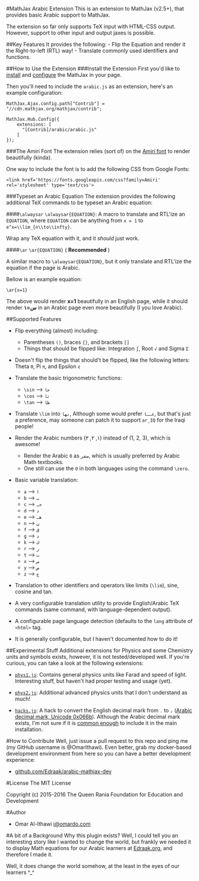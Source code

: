 #MathJax Arabic Extension
This is an extension to MathJax (v2.5+), that provides basic Arabic support to MathJax.

The extension so far only supports TeX input with HTML-CSS output. However, support to other input and output
jaxes is possible.

##Key Features
It provides the following:
    - Flip the Equation and render it the Right-to-left (RTL) way!
    - Translate commonly used identifiers and functions.

##How to Use the Extension
###Install the Extension
First you'd like to [install](http://mathjax.readthedocs.org/en/latest/installation.html)
and [configure](http://mathjax.readthedocs.org/en/latest/configuration.html) the MathJax in your page.

Then you'll need to include the `arabic.js` as an extension, here's an example configuration:

    MathJax.Ajax.config.path["Contrib"] = "//cdn.mathjax.org/mathjax/contrib";

    MathJax.Hub.Config({
        extensions: [
          "[Contrib]/arabic/arabic.js"
        ]
    });

###The Amiri Font
The extension relies (sort of) on the 
[Amiri font](https://www.google.com/fonts#UsePlace:use/Collection:Amiri)
to render beautifully (kinda).

One way to include the font is to add the following CSS from Google Fonts:

    <link href='https://fonts.googleapis.com/css?family=Amiri' rel='stylesheet' type='text/css'>

###Typeset an Arabic Equation
The extension provides the following additional TeX commands to be typeset an Arabic equation:

####`\alwaysar`
`\alwaysar{EQUATION}`: A macro to translate and RTL'ize an `EQUATION`, where `EQUATION` can be anything from
`x = 1` to `e^x=\\lim_{n\\to\\infty}`. 

Wrap any TeX equation with it, and it *should* just work.

####`\ar`
`\ar{EQUATION}` ( **Recommended** )

A similar macro to `\alwaysar{EQUATION}`, but it only translate and RTL'ize
the equation if the page is Arabic.

Bellow is an example equation:

    \ar{x=1}


The above would render **x=1** beautifully in an English page, while it should render **س=١** in an Arabic page
even more beautifully (I you love Arabic).


##Supported Features
 - Flip everything (almost) including:
     * Parentheses `()`, braces `{}`, and brackets `[]`
     * Things that should be flipped like: Integration `∫`, Root `√` and Sigma `Σ`

 - Doesn't flip the things that should't be flipped,
   like the following letters: Theta `Θ`, Pi `π`, and Epsilon `ε`

 - Translate the basic trigonometric functions:
     * `\sin` --> `جا`
     * `\cos` --> `تا`
     * `\tan` --> `ظا`

 - Translate `\lim` into `نها`, Although some would prefer `غــا`, but that's just
   a preference, may someone can patch it to support `ar_IQ` for the Iraqi people!

 - Render the Arabic numbers (١, ٢, ٣) instead of (1, 2, 3), which is awesome!
     * Render the Arabic `0` as `صفر`, which is  usually preferred by Arabic Math textbooks.
     * One still can use the `0` in both languages using the command `\zero`.

 - Basic variable translation:
     * `a` --> `ا`
     * `b` --> `ب`
     * `c` --> `حـ`
     * `d` --> `د`
     * `e` --> `هـ`
     * `n` --> `ن`
     * `f` --> `ق`
     * `g` --> `د`
     * `k` --> `ك`
     * `r` --> `ر`
     * `t` --> `ت`
     * `x` --> `س`
     * `y` --> `ص`
     * `z` --> `ع`

 - Translation to other identifiers and operators like limits (`\lim`), sine, cosine and tan.

 - A very configurable translation utility to provide English/Arabic TeX
   commands (same command, with language-dependent output).

 - A configurable page language detection (defaults to the `lang` attribute of `<html>` tag.

 - It is generally configurable, but I haven't documented how to do it!

##Experimental Stuff
Additional extensions for Physics and some Chemistry units and symbols exists,
however, it is not tested/developed well. If you're curious, you can take a look
at the following extensions:

 - [`phys1.js`](https://github.com/Edraak/arabic-mathjax-dev/blob/master/testcases/test-extensions/phys1.js):
   Contains general physics units like Farad and speed of light. Interesting stuff, but haven't had proper
   testing and usage (yet).
 
 - [`phys2.js`](https://github.com/Edraak/arabic-mathjax-dev/blob/master/testcases/test-extensions/phys2.js):
   Additional advanced physics units that I don't understand as much!
 
 - [`hacks.js`](https://github.com/Edraak/arabic-mathjax-dev/blob/master/testcases/test-extensions/hacks.js):
   A hack to convert the English decimal mark from `.` to `٫` 
   ([Arabic decimal mark, Unicode 0x066b](http://www.unicodemap.org/details/0x066B/index.html)). 
   Although the Arabic decimal mark exists, I'm not sure if it is 
   [common enough](https://en.wikipedia.org/wiki/Decimal_mark#Countries_using_Arabic_numerals_with_decimal_comma) 
   to include it in the main installation.


#How to Contribute
Well, just issue a pull request to this repo and ping me (my GitHub username is @OmarIthawi). 
Even better, grab my docker-based development environment from here so you can have a better development experience:

 - [github.com/Edraak/arabic-mathjax-dev](https://github.com/Edraak/arabic-mathjax-dev)

#License
The MIT License

Copyright (c) 2015-2016 The Queen Rania Foundation for Education and Development

#Author

 - Omar Al-Ithawi <i@omardo.com>


#A bit of a Background
Why this plugin exists? Well, I could tell you an interesting story like I wanted to change the world, 
but frankly we needed it to display Math equations for our Arabic learners at [Edraak.org](https://www.edraak.org), 
and therefore I made it.

Well, it does change the world somehow, at the least in the eyes of our learners ^_^
